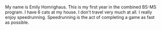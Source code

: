 My name is Emily Homrighaus. This is my first year in the combined BS-MS program. I have 6 cats at my house. I don't travel very much at all.
I really enjoy speedrunning. Speedrunning is the act of completing a game as fast as possible.